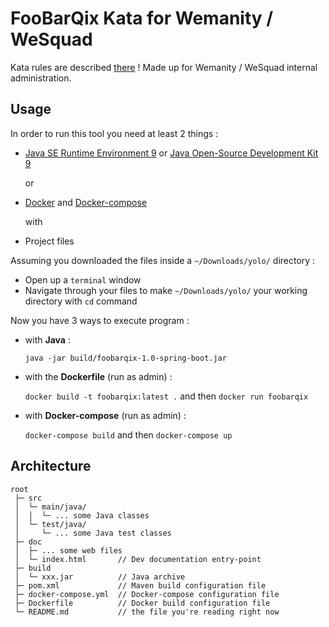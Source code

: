 # FooBarQix Kata for Wemanity / WeSquad
Kata rules are described [there](http://codingdojo.org/kata/FooBarQix/) !
Made up for Wemanity / WeSquad internal administration.

## Usage
In order to run this tool you need at least 2 things :
* [Java SE Runtime Environment 9](http://www.oracle.com/technetwork/java/javase/downloads/jre9-downloads-3848532.html) or [Java Open-Source Development Kit 9](http://www.oracle.com/technetwork/java/javase/downloads/jdk9-downloads-3848520.html?printOnly=1)

  or
* [Docker](https://www.docker.com/community-edition#/download) and [Docker-compose](https://docs.docker.com/compose/install/)

  with
* Project files

Assuming you downloaded the files inside a ```~/Downloads/yolo/``` directory :
* Open up a ```terminal``` window
* Navigate through your files to make ```~/Downloads/yolo/``` your working directory with ```cd``` command

Now you have 3 ways to execute program :
* with **Java** :

  ```java -jar build/foobarqix-1.0-spring-boot.jar```

* with the **Dockerfile** (run as admin) :

  ```docker build -t foobarqix:latest .```
  and then
  ```docker run foobarqix```

* with **Docker-compose** (run as admin) :

  ```docker-compose build```
  and then
  ```docker-compose up```

## Architecture
```
root
 ├─ src        
 │  └─ main/java/
 │  │  └─ ... some Java classes
 │  └─ test/java/
 │     └─ ... some Java test classes
 ├─ doc
 │  ├─ ... some web files
 │  └─ index.html       // Dev documentation entry-point
 ├─ build
 │  └─ xxx.jar          // Java archive
 ├─ pom.xml             // Maven build configuration file
 ├─ docker-compose.yml  // Docker-compose configuration file
 ├─ Dockerfile          // Docker build configuration file
 └─ README.md           // the file you're reading right now
```
